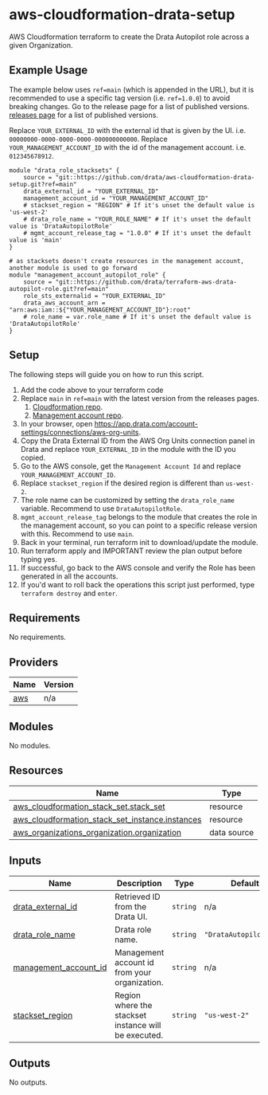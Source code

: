 # aws-cloudformation-drata-setup

AWS Cloudformation terraform to create the Drata Autopilot role across a given Organization.

## Example Usage

The example below uses `ref=main` (which is appended in the URL),  but it is recommended to use a specific tag version (i.e. `ref=1.0.0`) to avoid breaking changes. Go to the release page for a list of published versions. [releases page](https://github.com/drata/gcp-terraform-drata-setup/releases) for a list of published versions.

Replace `YOUR_EXTERNAL_ID` with the external id that is given by the UI. i.e. `00000000-0000-0000-0000-000000000000`.
Replace `YOUR_MANAGEMENT_ACCOUNT_ID` with the id of the management account. i.e. `012345678912`.

```
module "drata_role_stacksets" {
    source = "git::https://github.com/drata/aws-cloudformation-drata-setup.git?ref=main"
    drata_external_id = "YOUR_EXTERNAL_ID"
    management_account_id = "YOUR_MANAGEMENT_ACCOUNT_ID"
    # stackset_region = "REGION" # If it's unset the default value is 'us-west-2'
    # drata_role_name = "YOUR_ROLE_NAME" # If it's unset the default value is 'DrataAutopilotRole'
    # mgmt_account_release_tag = "1.0.0" # If it's unset the default value is 'main'
}

# as stacksets doesn't create resources in the management account, another module is used to go forward
module "management_account_autopilot_role" {
    source = "git::https://github.com/drata/terraform-aws-drata-autopilot-role.git?ref=main"
    role_sts_externalid = "YOUR_EXTERNAL_ID"
    drata_aws_account_arn = "arn:aws:iam::${"YOUR_MANAGEMENT_ACCOUNT_ID"}:root"
    # role_name = var.role_name # If it's unset the default value is 'DrataAutopilotRole'
}
```

## Setup

The following steps will guide you on how to run this script.

1. Add the code above to your terraform code
2. Replace `main` in `ref=main` with the latest version from the releases pages.
   1. [Cloudformation repo](https://github.com/drata/aws-cloudformation-drata-setup/releases).
   2. [Management account repo](https://github.com/drata/terraform-aws-drata-autopilot-role/releases).
3. In your browser, open https://app.drata.com/account-settings/connections/aws-org-units.
4. Copy the Drata External ID from the AWS Org Units connection panel in Drata and replace `YOUR_EXTERNAL_ID` in the module with the ID you copied.
5. Go to the AWS console, get the `Management Account Id` and replace `YOUR_MANAGEMENT_ACCOUNT_ID`.
6. Replace `stackset_region` if the desired region is different than `us-west-2`.
7. The role name can be customized by setting the `drata_role_name` variable. Recommend to use `DrataAutopilotRole`.
8. `mgmt_account_release_tag` belongs to the module that creates the role in the management account, so you can point to a specific release version with this. Recommend to use `main`. 
9. Back in your terminal, run terraform init to download/update the module.
10. Run terraform apply and IMPORTANT review the plan output before typing yes.
11. If successful, go back to the AWS console and verify the Role has been generated in all the accounts.
12. If you'd want to roll back the operations this script just performed, type `terraform destroy` and `enter`.

<!-- BEGIN_TF_DOCS -->
## Requirements

No requirements.

## Providers

| Name | Version |
|------|---------|
| <a name="provider_aws"></a> [aws](#provider\_aws) | n/a |

## Modules

No modules.

## Resources

| Name | Type |
|------|------|
| [aws_cloudformation_stack_set.stack_set](https://registry.terraform.io/providers/hashicorp/aws/latest/docs/resources/cloudformation_stack_set) | resource |
| [aws_cloudformation_stack_set_instance.instances](https://registry.terraform.io/providers/hashicorp/aws/latest/docs/resources/cloudformation_stack_set_instance) | resource |
| [aws_organizations_organization.organization](https://registry.terraform.io/providers/hashicorp/aws/latest/docs/data-sources/organizations_organization) | data source |

## Inputs

| Name | Description | Type | Default | Required |
|------|-------------|------|---------|:--------:|
| <a name="input_drata_external_id"></a> [drata\_external\_id](#input\_drata\_external\_id) | Retrieved ID from the Drata UI. | `string` | n/a | yes |
| <a name="input_drata_role_name"></a> [drata\_role\_name](#input\_drata\_role\_name) | Drata role name. | `string` | `"DrataAutopilotRole"` | no |
| <a name="input_management_account_id"></a> [management\_account\_id](#input\_management\_account\_id) | Management account id from your organization. | `string` | n/a | yes |
| <a name="input_stackset_region"></a> [stackset\_region](#input\_stackset\_region) | Region where the stackset instance will be executed. | `string` | `"us-west-2"` | no |

## Outputs

No outputs.
<!-- END_TF_DOCS -->